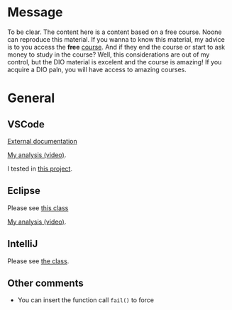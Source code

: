 # Message

To be clear. The content here is a content based on a free course. Noone can reproduce this material. If you wanna to know this material, my advice is to you access the **free** [course](https://web.dio.me/track/coding-the-future-claro-java-spring-boot). And if they end the course or start to ask money to study in the course? Well, this considerations are out of my control, but the DIO material is excelent and the course is amazing! If you acquire a DIO paln, you will have access to amazing courses.


# General

## VSCode

[External documentation](https://code.visualstudio.com/docs/java/java-testing)

[My analysis (video)](https://youtu.be/uhS6HkbvVzU).

I tested in [this project](https://github.com/andreterceiro/dio-maven-hello-world).

## Eclipse

Please see [this class](https://youtu.be/OH0gE1ghreE)

[My analysis (video)](https://youtu.be/OH0gE1ghreE).

## IntelliJ

Please see [the class](https://web.dio.me/course/testes-unitarios-com-junit/learning/1e138856-fb8f-442a-82bc-d9ed541ee956?back=/track/coding-the-future-claro-java-spring-boot).

## Other comments

- You can insert the function call `fail()` to force
